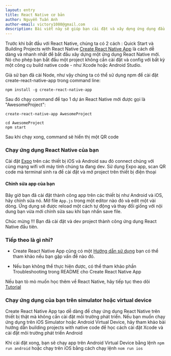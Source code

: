```yaml
---
layout: entry
title: React Native cơ bản
author: Nguyễn Tuấn Anh
author-email: victory1080@gmail.com
description: Bài viết này sẽ giúp bạn cài đặt và xây dựng ứng dụng đầu tiên với React Native.
---
```


Trước khi bắt đầu với React Native, chúng ta có 2 cách : Quick Start và Building Projects with React Native
<a href="https://github.com/react-community/create-react-native-app">Create React Native App</a> là cách dễ dàng và nhanh nhất để bắt đầu xây dựng một ứng dụng React Native mới. Nó cho phép bạn bắt đầu một project không cần cài đặt và config với bất kỳ một công cụ build native code - như Xcode hoặc Android Studio.

Giả sử bạn đã cài Node, như vậy chúng ta có thể sử dụng npm để cài đặt create-react-native-app trong command line:

```
npm install -g create-react-native-app
```

Sau đó chạy command để tạo 1 dự án React Native mới được gọi là "AwesomeProject":

```
create-react-native-app AwesomeProject

cd AwesomeProject
npm start
```

Sau khi chạy xong, command sẽ hiển thị một QR code

### Chạy ứng dụng React Native của bạn

Cài đặt <a href="https://expo.io/">Expo</a> trên các thiết bị iOS và Android sau đó connect chúng với cùng mạng wifi với máy tính chúng ta đang dev. Sử dụng Expo app, scan QR code mà terminal sinh ra để cài đặt và mở project trên thiết bị điện thoại

#### Chỉnh sửa app của bạn
Bây giờ bạn đã cài đặt thành công app trên các thiết bị như Android và iOS, hãy chỉnh sửa nó. Mở file `App.js` trong một editor nào đó và edit một vài dòng. Ứng dụng sẽ được reload một cách tự động và thay đổi giống với nội dung bạn vừa mới chỉnh sửa sau khi bạn nhấn save file.

Chúc mừng !!! Bạn đã cài đặt và dev project thành công ứng dụng React Native đầu tiên.

### Tiếp theo là gì nhỉ?

- Create React Native App cũng có một <a href="https://github.com/react-community/create-react-native-app/blob/master/react-native-scripts/template/README.md">Hướng dẫn sử dụng</a> bạn có thể tham khảo nếu bạn gặp vấn đề nào đó.

- Nếu bạn không thể thực hiện được, có thể tham khảo phần Troubleshooting trong README cho Create React Native App

Nếu bạn tò mò muốn học thêm về React Native, hãy tiếp tục theo dõi <a href="https://facebook.github.io/react-native/docs/tutorial.html">Tutorial</a>

### Chạy ứng dụng của bạn trên simulator hoặc virtual device

Create React Native App tạo dễ dàng để chạy ứng dụng React Native trên thiết bị thật mà không cần cài đặt môi trường phát triển. Nếu bạn muốn chạy ứng dụng trên iOS Simulator hoặc Android Virtual Device, hãy tham khảo bài hướng dẫn building projects with native code để học cách cài đặt Xcode và cài đặt môi trường phát triển Android
 
Khi cài đặt xong, bạn sẽ chạy app trên Android Virtual Device bằng lệnh `npm run android` hoặc chạy trên iOS bằng cách chạy lệnh `nom run ios`

